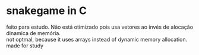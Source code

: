 # snakegame in C
feito para estudo. Não está otimizado pois usa vetores ao invés de alocação dinamica de memória.  
not optmal, because it uses arrays instead of dynamic memory allocation. made for study
